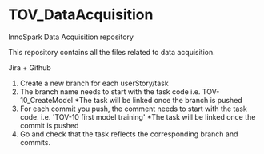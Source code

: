 # TOV_DataAcquisition
InnoSpark Data Acquisition repository

This repository contains all the files related to data acquisition. 

Jira + Github 
1) Create a new branch for each userStory/task 
2) The branch name needs to start with the task code i.e. TOV-10_CreateModel *The task will be linked once the branch is pushed
3) For each commit you push, the comment needs to start with the task code. i.e. 'TOV-10 first model training' *The task will be linked once the commit is pushed
4) Go and check that the task reflects the corresponding branch and commits. 
